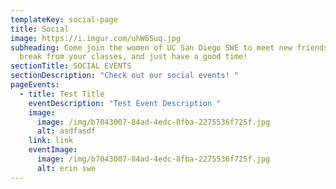 ```yaml
---
templateKey: social-page
title: Social
image: https://i.imgur.com/uhW6Suq.jpg
subheading: Come join the women of UC San Diego SWE to meet new friends, take a
  break from your classes, and just have a good time!
sectionTitle: SOCIAL EVENTS
sectionDescription: "Check out our social events! "
pageEvents:
  - title: Test Title
    eventDescription: "Test Event Description "
    image:
      image: /img/b7043007-84ad-4edc-8fba-2275536f725f.jpg
      alt: asdfasdf
    link: link
    eventImage:
      image: /img/b7043007-84ad-4edc-8fba-2275536f725f.jpg
      alt: erin swe
---
```

